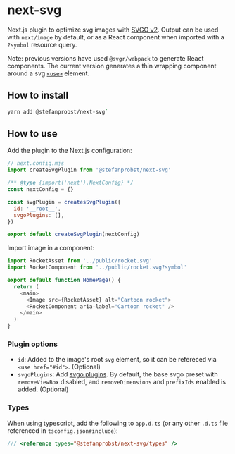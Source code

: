 # next-svg

Next.js plugin to optimize svg images with [SVGO v2](https://github.com/svg/svgo). Output can be
used with `next/image` by default, or as a React component when imported with a `?symbol` resource
query.

Note: previous versions have used `@svgr/webpack` to generate React components. The current version
generates a thin wrapping component around a svg
[`<use>`](https://developer.mozilla.org/en-US/docs/Web/SVG/Element/use) element.

## How to install

```bash
yarn add @stefanprobst/next-svg`
```

## How to use

Add the plugin to the Next.js configuration:

```js
// next.config.mjs
import createSvgPlugin from '@stefanprobst/next-svg'

/** @type {import('next').NextConfig} */
const nextConfig = {}

const svgPlugin = createsSvgPlugin({
  id: '__root__',
  svgoPlugins: [],
})

export default createSvgPlugin(nextConfig)
```

Import image in a component:

```js
import RocketAsset from '../public/rocket.svg'
import RocketComponent from '../public/rocket.svg?symbol'

export default function HomePage() {
  return (
    <main>
      <Image src={RocketAsset} alt="Cartoon rocket">
      <RocketComponent aria-label="Cartoon rocket" />
    </main>
  )
}
```

### Plugin options

- `id`: Added to the image's root `svg` element, so it can be refereced via `<use href="#id">`.
  (Optional)
- `svgoPlugins`: Add [svgo plugins](https://github.com/svg/svgo#built-in-plugins). By default, the
  base svgo preset with `removeViewBox` disabled, and `removeDimensions` and `prefixIds` enabled is
  added. (Optional)

### Types

When using typescript, add the following to `app.d.ts` (or any other `.d.ts` file referenced in
`tsconfig.json#include`):

```ts
/// <reference types="@stefanprobst/next-svg/types" />
```
